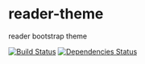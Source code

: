 # reader-theme
reader bootstrap theme

[![Build Status](https://travis-ci.org/gorillab/reader-theme.svg?branch=master)](https://travis-ci.org/gorillab/reader-theme)
[![Dependencies Status](https://david-dm.org/gorillab/reader-theme.svg)](https://github.com/gorillab/reader-theme)
